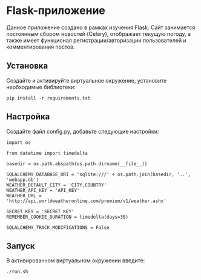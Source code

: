 Flask-приложение
=====
Данное приложение создано в рамках изучения Flask. Сайт занимается постоянным сбором новостей (Celery), отображает текущую погоду, а также имеет функционал регистрации/авторизации пользователей и комментирования постов.

Установка
---------
Создайте и активируйте виртуальное окружение, установите необходимые библиотеки:

    pip install -r requirements.txt

Настройка
---------
Создайте файл config.py, добавьте следующие настройки:

    import os

    from datetime import timedelta

    basedir = os.path.abspath(os.path.dirname(__file__))

    SQLALCHEMY_DATABASE_URI = 'sqlite:///' + os.path.join(basedir, '..', 'webapp.db')
    WEATHER_DEFAULT_CITY = 'CITY,COUNTRY'
    WEATHER_API_KEY = 'API_KEY'
    WEATHER_URL = 'http://api.worldweatheronline.com/premium/v1/weather.ashx'

    SECRET_KEY = 'SECRET_KEY'
    REMEMBER_COOKIE_DURATION = timedelta(days=30)

    SQLALCHEMY_TRACK_MODIFICATIONS = False

Запуск
-------

В активированном виртуальном окружении введите:

    ./run.sh
